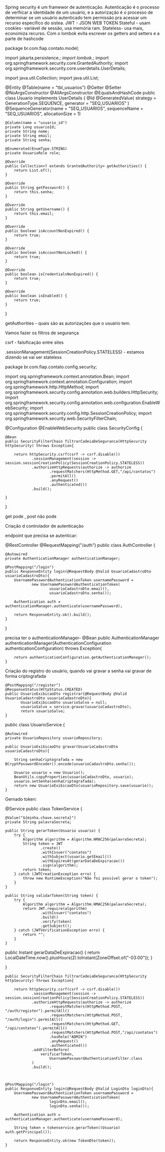 Spring security é um framewor de autenticação.
Autenticação é o processo de verfiicar a identidade de um usuário, e a autorização é o processo de determinar se um usuário autenticado tem permissão pra acessar um recurso específico do sistea.
JWT - JSON WEB TOKEN 
Stateful - usam cookies- variável de sessão, usa memória ram.
Stateless- usa mais, economiza recurso.
Com o lombok evita escrever os getters and setters e a parte de hashcode


package br.com.fiap.contato.model;

import jakarta.persistence.*;
import lombok.*;
import org.springframework.security.core.GrantedAuthority;
import org.springframework.security.core.userdetails.UserDetails;

import java.util.Collection;
import java.util.List;

@Entity
@Table(name = "tbl_usuarios")
@Getter
@Setter
@NoArgsConstructor
@AllArgsConstructor
@EqualsAndHashCode
public class Usuario implements UserDetails {
    @Id
    @GeneratedValue(
            strategy = GenerationType.SEQUENCE,
            generator = "SEQ_USUARIOS"
    )
    @SequenceGenerator(name = "SEQ_USUARIOS", sequenceName = "SEQ_USUARIOS", allocationSize = 1)

    @Column(name = "usuario_id")
    private Long usuarioId;
    private String nome;
    private String email;
    private String senha;

    @Enumerated(EnumType.STRING)
    private UsuarioRole role;

    @Override
    public Collection<? extends GrantedAuthority> getAuthorities() {
        return List.of();
    }

    @Override
    public String getPassword() {
        return this.senha;
    }

    @Override
    public String getUsername() {
        return this.email;
    }

    @Override
    public boolean isAccountNonExpired() {
        return true;
    }

    @Override
    public boolean isAccountNonLocked() {
        return true;
    }

    @Override
    public boolean isCredentialsNonExpired() {
        return true;
    }

    @Override
    public boolean isEnabled() {
        return true;
    }
}

getAuthorities - quais são as autorizações que o usuário tem. 

Vamos fazer os filtros de segurança

csrf - falsificação entre sites

.sessionManagement(SessionCreationPolicy.STATELESS) - estamos dizendo se vai ser stateless

package br.com.fiap.contato.config.security;

import org.springframework.context.annotation.Bean;
import org.springframework.context.annotation.Configuration;
import org.springframework.http.HttpMethod;
import org.springframework.security.config.annotation.web.builders.HttpSecurity;
import org.springframework.security.config.annotation.web.configuration.EnableWebSecurity;
import org.springframework.security.config.http.SessionCreationPolicy;
import org.springframework.security.web.SecurityFilterChain;

@Configuration
@EnableWebSecurity
public class SecurityConfig {

    @Bean
    public SecurityFilterChain filtrarCadeiaDeSeguranca(HttpSecurity httpSecurity) throws Exception{

        return httpSecurity.csrf(csrf -> csrf.disable())
                .sessionManagement(session -> session.sessionCreationPolicy(SessionCreationPolicy.STATELESS))
                .authorizeHttpRequests(authorize -> authorize
                        .requestMatchers(HttpMethod.GET,"/api/contatos")
                        .permitAll()
                        .anyRequest()
                        .authenticated())
                .build();

    }
}

get pode , post não pode

Criação d controlador de autenticação

endpoint que precisa se autenticar:

@RestController
@RequestMapping("/auth")
public class AuthController {
    
    @Autowired
    private AuthenticationManager authenticationManager;
    
    @PostMapping("/login")
    public ResponseEntity login(@RequestBody @Valid UsuarioCadastroDto usuarioCadastroDto){
        UsernamePasswordAuthenticationToken usernamePassword = 
                new UsernamePasswordAuthenticationToken(
                        usuarioCadastroDto.email(), 
                        usuarioCadastroDto.senha());
        
        Authentication auth = authenticationManager.authenticate(usernamePassword);
        
        return ResponseEntity.ok().build();
    }
    
}


precisa ter o authenticationManager-     @Bean
    public AuthenticationManager authenticationManager(AuthenticationConfiguration authenticationConfiguration) throws Exception{
        
        return authenticationConfiguration.getAuthenticationManager();
    }


Criação do registro do usuário, quando vai gravar a senha vai gravar de forma criptografada

    @PostMapping("/register")
    @ResponseStatus(HttpStatus.CREATED)
    public UsuarioExibicaoDto registrar(@RequestBody @Valid UsuarioCadastroDto usuarioCadastroDto){
           UsuarioExibicaoDto usuarioSalvo = null;
           usuarioSalvo = service.gravar(usuarioCadastroDto);
           return usuarioSalvo;
    }


public class UsuarioService {

    @Autowired
    private UsuarioRepository usuarioRepository;

    public UsuarioExibicaoDto gravar(UsuarioCadastroDto usuarioCadastroDto){

        String senhaCriptografada = new BCryptPasswordEncoder().encode(usuarioCadastroDto.senha());

        Usuario usuario = new Usuario();
        BeanUtils.copyProperties(usuarioCadastroDto, usuario);
        usuario.setSenha(senhaCriptografada);
        return new UsuarioExibicaoDto(usuarioRepository.save(usuario));
    }

Gernado token:

@Service
public class TokenService {

    @Value("${minha.chave.secreta}")
    private String palavraSecreta;

    public String gerarToken(Usuario usuario) {
        try {
            Algorithm algorithm = Algorithm.HMAC256(palavraSecreta);
            String token = JWT
                    .create()
                    .withIssuer("contatos")
                    .withSubject(usuario.getEmail())
                    .withExpiresAt(gerarDataDeExpiracao())
                    .sign(algorithm);
            return token;
        } catch (JWTCreationException erro) {
            throw new RuntimeException("Não foi possível gerar o token");
        }
    }

    public String validarToken(String token) {
        try {
            Algorithm algorithm = Algorithm.HMAC256(palavraSecreta);
            return JWT.require(algorithm)
                    .withIssuer("contatos")
                    .build()
                    .verify(token)
                    .getSubject();
        } catch (JWTVerificationException erro) {
            return "";
        }
    }
    

public Instant gerarDataDeExpiracao() {
    return LocalDateTime.now().plusHours(2).toInstant(ZoneOffset.of("-03:00"));
}

}


    public SecurityFilterChain filtrarCadeiaDeSeguranca(HttpSecurity httpSecurity) throws Exception{

        return httpSecurity.csrf(csrf -> csrf.disable())
                .sessionManagement(session -> session.sessionCreationPolicy(SessionCreationPolicy.STATELESS))
                .authorizeHttpRequests(authorize -> authorize
                        .requestMatchers(HttpMethod.POST, "/auth/register").permitAll()
                        .requestMatchers(HttpMethod.POST, "/auth/login").permitAll()
                        .requestMatchers(HttpMethod.GET, "/api/contatos").permitAll()
                        .requestMatchers(HttpMethod.POST,"/api/contatos")
                        .hasRole("ADMIN")
                        .anyRequest()
                        .authenticated())
                .addFilterBefore(
                    verificarToken,
                        UsernamePasswordAuthenticationFilter.class
                )
                .build();



    @PostMapping("/login")
    public ResponseEntity login(@RequestBody @Valid LoginDto loginDto){
        UsernamePasswordAuthenticationToken usernamePassword =
                new UsernamePasswordAuthenticationToken(
                        loginDto.email(),
                        loginDto.senha());

        Authentication auth = authenticationManager.authenticate(usernamePassword);

        String token = tokenservice.gerarToken((Usuario) auth.getPrincipal());

        return ResponseEntity.ok(new TokenDto(token));
    }